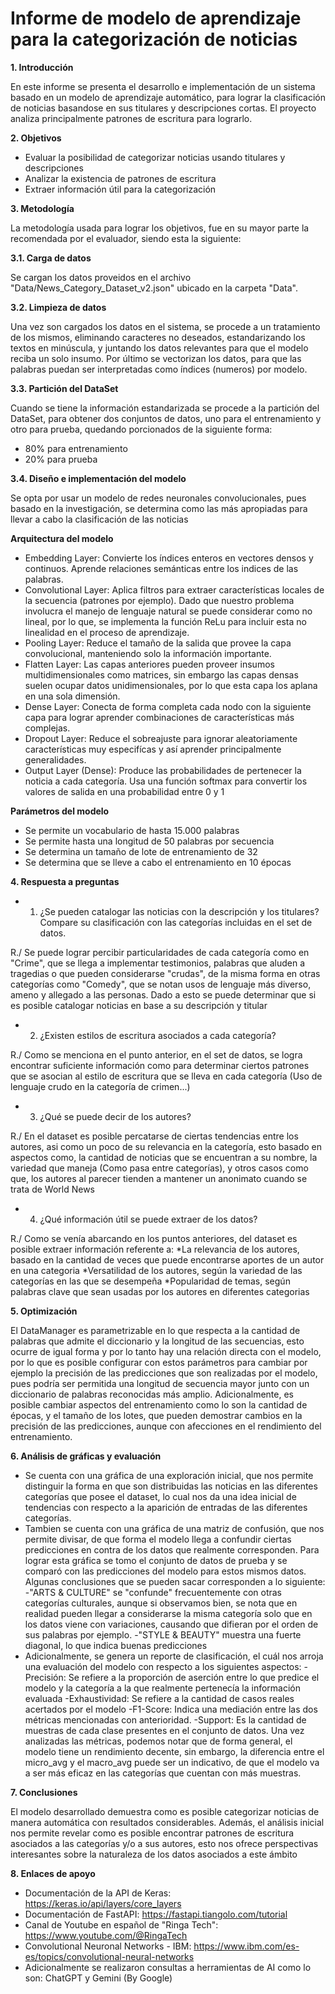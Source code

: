 # Informe de modelo de aprendizaje para la categorización de noticias

**1. Introducción**

En este informe se presenta el desarrollo e implementación de un sistema basado en un modelo de aprendizaje automático, para lograr la clasificación de noticias basandose en sus titulares y descripciones cortas. El proyecto analiza principalmente patrones de escritura para lograrlo.

**2. Objetivos**

* Evaluar la posibilidad de categorizar noticias usando titulares y descripciones
* Analizar la existencia de patrones de escritura
* Extraer información útil para la categorización

**3. Metodología**

La metodología usada para lograr los objetivos, fue en su mayor parte la recomendada por el evaluador, siendo esta la siguiente:

**3.1. Carga de datos**

Se cargan los datos proveidos en el archivo "Data/News_Category_Dataset_v2.json" ubicado en la carpeta "Data".

**3.2. Limpieza de datos**

Una vez son cargados los datos en el sistema, se procede a un tratamiento de los mismos, eliminando caracteres no deseados, estandarizando los textos en minúscula, y juntando los datos relevantes para que el modelo reciba un solo insumo. Por último se vectorizan los datos, para que las palabras puedan ser interpretadas como índices (numeros) por modelo.

**3.3. Partición del DataSet**

Cuando se tiene la información estandarizada se procede a la partición del DataSet, para obtener dos conjuntos de datos, uno para el entrenamiento y otro para prueba, quedando porcionados de la siguiente forma:
* 80% para entrenamiento
* 20% para prueba

**3.4. Diseño e implementación del modelo**

Se opta por usar un modelo de redes neuronales convolucionales, pues basado en la investigación, se determina como las más apropiadas para llevar a cabo la clasificación de las noticias

**Arquitectura del modelo**
* Embedding Layer: Convierte los índices enteros en vectores densos y continuos. Aprende relaciones semánticas entre los indices de las palabras.
* Convolutional Layer: Aplica filtros para extraer características locales de la secuencia (patrones por ejemplo). Dado que nuestro problema involucra el manejo de lenguaje natural se puede considerar como no lineal, por lo que, se implementa la función ReLu para incluir esta no linealidad en el proceso de aprendizaje.
* Pooling Layer: Reduce el tamaño de la salida que provee la capa convolucional, manteniendo solo la información importante.
* Flatten Layer: Las capas anteriores pueden proveer insumos multidimensionales como matrices, sin embargo las capas densas suelen ocupar datos unidimensionales, por lo que esta capa los aplana en una sola dimensión.
* Dense Layer: Conecta de forma completa cada nodo con la siguiente capa para lograr aprender combinaciones de características más complejas.
* Dropout Layer: Reduce el sobreajuste para ignorar aleatoriamente características muy especifícas y así aprender principalmente generalidades.
* Output Layer (Dense): Produce las probabilidades de pertenecer la noticia a cada categoría. Usa una función softmax para convertir los valores de salida en una probabilidad entre 0 y 1

**Parámetros del modelo**
* Se permite un vocabulario de hasta 15.000 palabras
* Se permite hasta una longitud de 50 palabras por secuencia
* Se determina un tamaño de lote de entrenamiento de 32
* Se determina que se lleve a cabo el entrenamiento en 10 épocas

**4. Respuesta a preguntas**

* 1. ¿Se pueden catalogar las noticias con la descripción y los titulares? Compare su clasificación con las categorías incluidas en el set de datos.

R./ Se puede lograr percibir particularidades de cada categoría como en "Crime", que se llega a implementar testimonios, palabras que aluden a tragedias o que pueden considerarse "crudas", de la misma forma en otras categorías como "Comedy", que se notan usos de lenguaje más diverso, ameno y allegado a las personas. Dado a esto se puede determinar que si es posible catalogar noticias en base a su descripción y titular
	
* 2. ¿Existen estilos de escritura asociados a cada categoría?

R./ Como se menciona en el punto anterior, en el set de datos, se logra encontrar suficiente información como para determinar ciertos patrones que se asocian al estilo de escritura que se lleva en cada categoría (Uso de lenguaje crudo en la categoría de crimen...)
	
* 3. ¿Qué se puede decir de los autores?

R./ En el dataset es posible percatarse de ciertas tendencias entre los autores, asi como un poco de su relevancia en la categoría, esto basado en aspectos como, la cantidad de noticias que se encuentran a su nombre, la variedad que maneja (Como pasa entre categorías), y otros casos como que, los autores al parecer tienden a mantener un anonimato cuando se trata de World News
	
* 4. ¿Qué información útil se puede extraer de los datos?

R./ Como se venía abarcando en los puntos anteriores, del dataset es posible extraer información referente a:
    *La relevancia de los autores, basado en la cantidad de veces que puede encontrarse aportes de un autor en una categoria
    *Versatilidad de los autores, según la variedad de las categorías en las que se desempeña
    *Popularidad de temas, según palabras clave que sean usadas por los autores en diferentes categorias 

**5. Optimización**

El DataManager es parametrizable en lo que respecta a la cantidad de palabras que admite el diccionario y la longitud de las secuencias, esto ocurre de igual forma y por lo tanto hay una relación directa con el modelo, por lo que es posible configurar con estos parámetros para cambiar por ejemplo la precisión de las predicciones que son realizadas por el modelo, pues podría ser permitida una longitud de secuencia mayor junto con un diccionario de palabras reconocidas más amplio.
Adicionalmente, es posible cambiar aspectos del entrenamiento como lo son la cantidad de épocas, y el tamaño de los lotes, que pueden demostrar cambios en la precisión de las predicciones, aunque con afecciones en el rendimiento del entrenamiento.

**6. Análisis de gráficas y evaluación**

* Se cuenta con una gráfica de una exploración inicial, que nos permite distinguir la forma en que son distribuidas las noticias en las diferentes categorías que posee el dataset, lo cual nos da una idea inicial de tendencias con respecto a la aparición de entradas de las diferentes categorías.
* Tambien se cuenta con una gráfica de una matriz de confusión, que nos permite divisar, de que forma el modelo llega a confundir ciertas predicciones en contra de los datos que realmente corresponden. Para lograr esta gráfica se tomo el conjunto de datos de prueba y se comparó con las predicciones del modelo para estos mismos datos. Algunas conclusiones que se pueden sacar corresponden a lo siguiente:
    -"ARTS & CULTURE" se "confunde" frecuentemente con otras categorías culturales, aunque si observamos bien, se nota que en realidad pueden llegar a considerarse la  misma categoría solo que en los datos viene con variaciones, causando que difieran por el orden de sus palabras por ejemplo.
    -"STYLE & BEAUTY" muestra una fuerte diagonal, lo que indica buenas predicciones
* Adicionalmente, se genera un reporte de clasificación, el cuál nos arroja una evaluación del modelo con respecto a los siguientes aspectos: 
    -Precisión: Se refiere a la proporción de aserción entre lo que predice el modelo y la categoría a la que realmente pertenecía la información evaluada
    -Exhaustividad: Se refiere a la cantidad de casos reales acertados por el modelo
    -F1-Score: Indica una mediación entre las dos métricas mencionadas con anterioridad.
    -Support: Es la cantidad de muestras de cada clase presentes en el conjunto de datos.
    Una vez analizadas las métricas, podemos notar que de forma general, el modelo tiene un rendimiento decente, sin embargo, la diferencia entre el micro_avg y el macro_avg puede ser un indicativo, de que el modelo va a ser más eficaz en las categorías que cuentan con más muestras.

**7. Conclusiones**

El modelo desarrollado demuestra como es posible categorizar noticias de manera automática con resultados considerables. Además, el análisis inicial nos permite revelar como es posible encontrar patrones de escritura asociados a las categorías y/o a sus autores, esto nos ofrece perspectivas interesantes sobre la naturaleza de los datos asociados a este ámbito

**8. Enlaces de apoyo**

* Documentación de la API de Keras: https://keras.io/api/layers/core_layers
* Documentación de FastAPI: https://fastapi.tiangolo.com/tutorial
* Canal de Youtube en español de "Ringa Tech": https://www.youtube.com/@RingaTech
* Convolutional Neuronal Networks - IBM: https://www.ibm.com/es-es/topics/convolutional-neural-networks
* Adicionalmente se realizaron consultas a herramientas de AI como lo son: ChatGPT y Gemini (By Google)